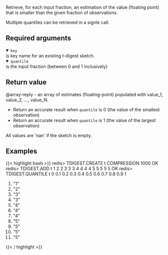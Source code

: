 Retrieve, for each input fraction, an estimation of the value (floating point) that is smaller than the given fraction of observations.

Multiple quantiles can be retrieved in a signle call.

## Required arguments

<details open><summary><code>key</code></summary> 
is key name for an existing t-digest sketch.
</details>

<details open><summary><code>quantile</code></summary> 
is the input fraction (between 0 and 1 inclusively)
</details>

## Return value

@array-reply - an array of estimates (floating-point) populated with value_1, value_2, ..., value_N.

- Return an accurate result when `quantile` is 0 (the value of the smallest observation)
- Return an accurate result when `quantile` is 1 (the value of the largest observation)

All values are 'nan' if the sketch is empty.

## Examples

{{< highlight bash >}}
redis> TDIGEST.CREATE t COMPRESSION 1000
OK
redis> TDIGEST.ADD t 1 2 2 3 3 3 4 4 4 4 5 5 5 5 5
OK
redis> TDIGEST.QUANTILE t 0 0.1 0.2 0.3 0.4 0.5 0.6 0.7 0.8 0.9 1
 1) "1"
 2) "2"
 3) "3"
 4) "3"
 5) "4"
 6) "4"
 7) "4"
 8) "5"
 9) "5"
10) "5"
11) "5"

{{< / highlight >}}
